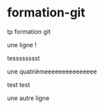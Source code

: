 # formation-git
tp formation git 

une ligne !

tesssssssst

une quatrièmeeeeeeeeeeeeeee 

test test 

une autre ligne
